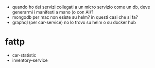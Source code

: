 - quando ho dei servizi collegati a un micro servizio come un db, deve generarmi i manifesti a mano (o con AI)?
- mongodb per mac non esiste su helm? in questi casi che si fa?
- graphql (per car-service) no lo trovo su helm o su docker hub

# fattp
- car-statistic
- inventory-service